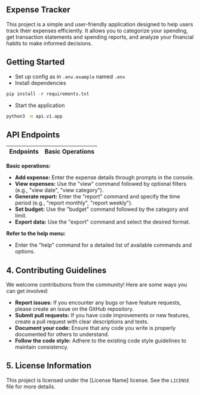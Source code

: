 ## **Expense Tracker**

This project is a simple and user-friendly application designed to help users track their expenses efficiently.  It allows you to categorize your spending, get transaction statements and spending reports, and analyze your financial habits to make informed decisions.

## Getting Started

* Set up config as in `.env.example` named `.env`
* Install dependencies 
```python
pip install -r requirements.txt
```
* Start the application
```cmd
python3 -m api.v1.app
```

## API Endpoints

| Endpoints | Basic Operations |
| ----- | ------ |




**Basic operations:**

* **Add expense:**  Enter the expense details through prompts in the console.
* **View expenses:**  Use the "view" command followed by optional filters (e.g., "view date", "view category").
* **Generate report:**  Enter the "report" command and specify the time period (e.g., "report monthly", "report weekly").
* **Set budget:**  Use the "budget" command followed by the category and limit.
* **Export data:**  Use the "export" command and select the desired format.

**Refer to the help menu:**

* Enter the "help" command for a detailed list of available commands and options.

## 4. Contributing Guidelines

We welcome contributions from the community! Here are some ways you can get involved:

* **Report issues:**  If you encounter any bugs or have feature requests, please create an issue on the GitHub repository.
* **Submit pull requests:**  If you have code improvements or new features, create a pull request with clear descriptions and tests.
* **Document your code:**  Ensure that any code you write is properly documented for others to understand.
* **Follow the code style:**  Adhere to the existing code style guidelines to maintain consistency.

## 5. License Information

This project is licensed under the [License Name] license. See the `LICENSE` file for more details.

